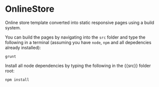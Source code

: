 # OnlineStore
Online store template converted into static responsive pages using a build system.

You can build the pages by navigating into the `src` folder and type the following in a terminal (assuming you have `node`, `npm` and all depedencies already installed):

`grunt`

Install all node dependencies by typing the following in the {{src}} folder root:

`npm install`
